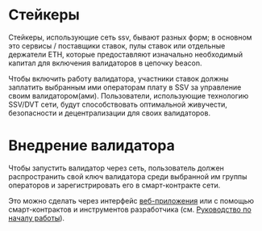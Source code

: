 # Стейкеры

Стейкеры, использующие сеть ssv, бывают разных форм; в основном это сервисы / поставщики ставок, пулы ставок или отдельные держатели ETH, которые предоставляют изначально необходимый капитал для включения валидаторов в цепочку beacon. 

Чтобы включить работу валидатора, участники ставок должны заплатить выбранным ими операторам плату в SSV за управление своим валидатором(ами). Пользователи, использующие технологию SSV/DVT сети, будут способствовать оптимальной живучести, безопасности и децентрализации для своих валидаторов.

# Внедрение валидатора

Чтобы запустить валидатор через сеть, пользователь должен распространить свой ключ валидатора среди выбранной им группы операторов и зарегистрировать его в смарт-контракте сети.

Это можно сделать через интерфейс <a href="https://app.prater.ssv.network/">веб-приложения</a> или с помощью смарт-контрактов и инструментов разработчика (см. <a href="https://docs.ssv.network/developers/get-started">Руководство по началу работы</a>).
